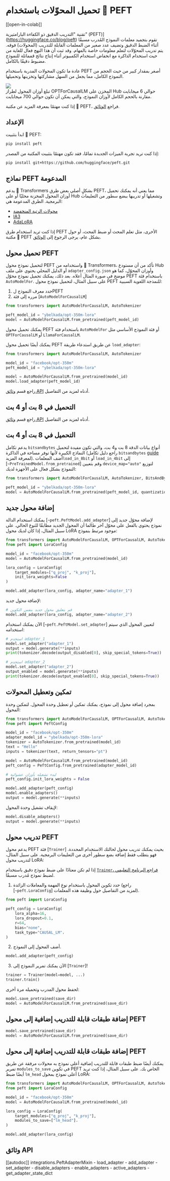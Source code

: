 # تحميل المحوّلات باستخدام 🤗 PEFT

[[open-in-colab]]

تقنية "التدريب الدقيق ذو الكفاءة البارامتيرية" (PEFT)](https://huggingface.co/blog/peft) تقوم بتجميد معلمات النموذج المُدرب مسبقًا أثناء الضبط الدقيق وتضيف عدد صغير من المعلمات القابلة للتدريب (المحولات) فوقه. يتم تدريب المحوّلات لتعلم معلومات خاصة بالمهام. وقد ثبت أن هذا النهج فعال للغاية من حيث استخدام الذاكرة مع انخفاض استخدام الكمبيوتر أثناء إنتاج نتائج قمماثلة للنموذج مضبوط دقيقًا بالكامل.

عادة ما تكون المحولات المدربة باستخدام PEFT أصغر بمقدار كبير من حيث الحجم من النموذج الكامل، مما يجعل من السهل مشاركتها وتخزينها وتحميلها.

<div class="flex flex-col justify-center">
  <img src="https://huggingface.co/datasets/huggingface/documentation-images/resolve/main/peft/PEFT-hub-screenshot.png"/>
  <figcaption class="text-center">تبلغ أوزان المحول لطراز OPTForCausalLM المخزن على Hub حوالي 6 ميجابايت مقارنة بالحجم الكامل لأوزان النموذج، والتي يمكن أن تكون حوالي 700 ميجابايت.</figcaption>
</div>

إذا كنت مهتمًا بمعرفة المزيد عن مكتبة 🤗 PEFT، فراجع [الوثائق](https://huggingface.co/docs/peft/index).

## الإعداد

ابدأ بتثبيت 🤗 PEFT:

```bash
pip install peft
```

إذا كنت تريد تجربة الميزات الجديدة تمامًا، فقد تكون مهتمًا بتثبيت المكتبة من المصدر:

```bash
pip install git+https://github.com/huggingface/peft.git
```

## نماذج PEFT المدعومة

يدعم 🤗 Transformers بشكلٍ أصلي بعض طرق PEFT، مما يعني أنه يمكنك تحميل أوزان المحول المخزنة محليًا أو على Hub وتشغيلها أو تدريبها ببضع سطور من التعليمات البرمجية. الطرق المدعومة هي:

- [محولات الرتبة المنخفضة](https://huggingface.co/docs/peft/conceptual_guides/lora)
- [IA3](https://huggingface.co/docs/peft/conceptual_guides/ia3)
- [AdaLoRA](https://arxiv.org/abs/2303.10512)

إذا كنت تريد استخدام طرق PEFT الأخرى، مثل تعلم المحث أو ضبط المحث، أو حول مكتبة 🤗 PEFT بشكل عام، يرجى الرجوع إلى [الوثائق](https://huggingface.co/docs/peft/index).

## تحميل محول PEFT

لتحميل نموذج محول PEFT واستخدامه من 🤗 Transformers، تأكد من أن مستودع Hub أو الدليل المحلي يحتوي على ملف `adapter_config.json` وأوزان المحوّل، كما هو موضح في صورة المثال أعلاه. بعد ذلك، يمكنك تحميل نموذج محوّل PEFT باستخدام فئة `AutoModelFor`. على سبيل المثال، لتحميل نموذج محول PEFT للنمذجة اللغوية السببية:

1. حدد معرف النموذج  لPEFT
2. مرره إلى فئة [`AutoModelForCausalLM`]

```py
from transformers import AutoModelForCausalLM, AutoTokenizer

peft_model_id = "ybelkada/opt-350m-lora"
model = AutoModelForCausalLM.from_pretrained(peft_model_id)
```

<Tip>

يمكنك تحميل محول PEFT باستخدام فئة `AutoModelFor` أو فئة النموذج الأساسي مثل `OPTForCausalLM` أو `LlamaForCausalLM`.

</Tip>

يمكنك أيضًا تحميل محول PEFT عن طريق استدعاء طريقة `load_adapter`:

```py
from transformers import AutoModelForCausalLM, AutoTokenizer

model_id = "facebook/opt-350m"
peft_model_id = "ybelkada/opt-350m-lora"

model = AutoModelForCausalLM.from_pretrained(model_id)
model.load_adapter(peft_model_id)
```

راجع قسم [وثائق API](#transformers.integrations.PeftAdapterMixin) أدناه لمزيد من التفاصيل.

## التحميل في 8 بت أو 4 بت

راجع قسم [وثائق API](#transformers.integrations.PeftAdapterMixin) أدناه لمزيد من التفاصيل.

## التحميل في 8 بت أو 4 بت

يدعم تكامل `bitsandbytes` أنواع بيانات الدقة 8 بت و4 بت، والتي تكون مفيدة لتحميل النماذج الكبيرة لأنها توفر  مساحة في الذاكرة (راجع دليل تكامل `bitsandbytes` [guide](./quantization#bitsandbytes-integration) لمعرفة المزيد). أضف المعلمات`load_in_8bit` أو `load_in_4bit` إلى [`~PreTrainedModel.from_pretrained`] وقم بتعيين `device_map="auto"` لتوزيع النموذج بشكل فعال على الأجهزة لديك:

```py
from transformers import AutoModelForCausalLM, AutoTokenizer, BitsAndBytesConfig

peft_model_id = "ybelkada/opt-350m-lora"
model = AutoModelForCausalLM.from_pretrained(peft_model_id, quantization_config=BitsAndBytesConfig(load_in_8bit=True))
```

## إضافة محول جديد

يمكنك استخدام الدالة [`~peft.PeftModel.add_adapter`] لإضافة محوّل جديد إلى نموذج يحتوي بالفعل على محوّل آخر طالما أن المحول الجديد  مطابقًا للنوع الحالي. على سبيل المثال، إذا كان لديك محول LoRA موجود مرتبط بنموذج:

```py
from transformers import AutoModelForCausalLM, OPTForCausalLM, AutoTokenizer
from peft import LoraConfig

model_id = "facebook/opt-350m"
model = AutoModelForCausalLM.from_pretrained(model_id)

lora_config = LoraConfig(
    target_modules=["q_proj", "k_proj"],
    init_lora_weights=False
)

model.add_adapter(lora_config, adapter_name="adapter_1")
```

لإضافة محول جديد:

```py
# قم بتعليق محول جديد بنفس التكوين
model.add_adapter(lora_config, adapter_name="adapter_2")
```

الآن يمكنك استخدام [`~peft.PeftModel.set_adapter`] لتعيين المحول الذي سيتم استخدامه:

```py
# استخدم adapter_1
model.set_adapter("adapter_1")
output = model.generate(**inputs)
print(tokenizer.decode(output_disabled[0], skip_special_tokens=True))

# استخدم adapter_2
model.set_adapter("adapter_2")
output_enabled = model.generate(**inputs)
print(tokenizer.decode(output_enabled[0], skip_special_tokens=True))
```

## تمكين وتعطيل المحولات

بمجرد إضافة محول إلى نموذج، يمكنك تمكين أو تعطيل وحدة المحول. لتمكين وحدة المحول:

```py
from transformers import AutoModelForCausalLM, OPTForCausalLM, AutoTokenizer
from peft import PeftConfig

model_id = "facebook/opt-350m"
adapter_model_id = "ybelkada/opt-350m-lora"
tokenizer = AutoTokenizer.from_pretrained(model_id)
text = "Hello"
inputs = tokenizer(text, return_tensors="pt")

model = AutoModelForCausalLM.from_pretrained(model_id)
peft_config = PeftConfig.from_pretrained(adapter_model_id)

# لبدء تشغيله بأوزان عشوائية
peft_config.init_lora_weights = False

model.add_adapter(peft_config)
model.enable_adapters()
output = model.generate(**inputs)
```

لإيقاف تشغيل وحدة المحول:

```py
model.disable_adapters()
output = model.generate(**inputs)
```

## تدريب محول PEFT

يدعم محول PEFT فئة [`Trainer`] بحيث يمكنك تدريب محول لحالتك الاستخدام المحددة. فهو يتطلب فقط إضافة بضع سطور أخرى من التعليمات البرمجية. على سبيل المثال، لتدريب محول LoRA:

<Tip>

إذا لم تكن معتادًا على ضبط نموذج دقيق باستخدام [`Trainer`، فراجع البرنامج التعليمي](training) لضبط نموذج مُدرب مسبقًا.

</Tip>

1. حدد تكوين المحول باستخدام نوع المهمة والمعاملات الزائدة (راجع [`~peft.LoraConfig`] لمزيد من التفاصيل حول وظيفة هذه  المعلمات).

```py
from peft import LoraConfig

peft_config = LoraConfig(
    lora_alpha=16,
    lora_dropout=0.1,
    r=64,
    bias="none",
    task_type="CAUSAL_LM"،
)
```

2. أضف المحول إلى النموذج.

```py
model.add_adapter(peft_config)
```

3. الآن يمكنك تمرير النموذج إلى [`Trainer`]!

```py
trainer = Trainer(model=model, ...)
trainer.train()
```

لحفظ محول المدرب وتحميله مرة أخرى:

```py
model.save_pretrained(save_dir)
model = AutoModelForCausalLM.from_pretrained(save_dir)
```

## إضافة طبقات قابلة للتدريب إضافية إلى محول PEFT

```py
model.save_pretrained(save_dir)
model = AutoModelForCausalLM.from_pretrained(save_dir)
```

## إضافة طبقات قابلة للتدريب إضافية إلى محول PEFT

يمكنك أيضًا ضبط طبقات قابلة للتدريب إضافية أعلى نموذج به محولات مرفقة عن طريق تمرير `modules_to_save` في تكوين PEFT الخاص بك. على سبيل المثال، إذا كنت تريد أيضًا ضبط `lm_head` أعلى نموذج بمحول LoRA:

```py
from transformers import AutoModelForCausalLM, OPTForCausalLM, AutoTokenizer
from peft import LoraConfig

model_id = "facebook/opt-350m"
model = AutoModelForCausalLM.from_pretrained(model_id)

lora_config = LoraConfig(
    target_modules=["q_proj", "k_proj"],
    modules_to_save=["lm_head"]،
)

model.add_adapter(lora_config)
```

## وثائق API

[[autodoc]] integrations.PeftAdapterMixin
    - load_adapter
    - add_adapter
    - set_adapter
    - disable_adapters
    - enable_adapters
    - active_adapters
    - get_adapter_state_dict




<!--
TODO: (@younesbelkada @stevhliu)
-   Link to PEFT docs for further details
-   Trainer
-   8-bit / 4-bit examples ?
-->